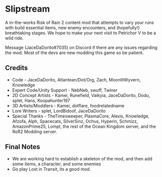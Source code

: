# Slipstream
A in-the-works Risk of Rain 2 content mod that attempts to vary your runs with build essential items, new enemy encounters, and (hopefully!) breathtaking stages. We hope to make your next visit to Petrichor V to be a wild ride.

Message (JaceDaDorito#7035) on Discord if there are any issues regarding the mod. Most of the devs are new modding this game so be patient.

## Credits
* Code - JaceDaDorito, Atlantean/Dot/Org, Zach, MoonlitWyvern, Knowledge
* Expert Code/Unity Support - NebNeb, swuff, Twiner
* 2D Concept Artists - Kamei, Runefield, Vaikyia, JaceDaDorito, Dodu, splet, Hans, Koopahunter197
* 3D Artists/Moddlers -  Kamei, dotflare, foodrelatedname
* Lore Writers - splet, LordBidoof, JaceDaDorito
* Special Thanks - TheTimesweeper, PlasmaCore, Alexis, Knowledge, Afzofa, Alph, Spacecats, SilverSinz, Ochus, Hyperin, Schmizz, AmazonPrime25, Lompl, the rest of the Ocean Kingdom server, and the RoR2 Modding server.

## Final Notes
* We are working hard to establish a skeleton of the mod, and then add some items, a character, and some enemies
* Go play Lost in Transit, its a good mod.
